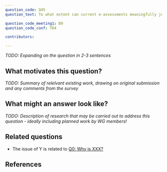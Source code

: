 ```yaml
---
question_code: Q45 
question_text: To what extent can current e-assessments meaningfully judge student responses to example generation tasks? 

question_code_meeting1: B9 
question_code_conf: TD4 

contributors: 

---
```

*TODO: Expanding on the question in 2-3 sentences*

## What motivates this question?

*TODO: Summary of relelvant existing work, drawing on original submission and any comments from the survey*

## What might an answer look like?

*TODO: Description of research that may be carried out to address this question - ideally including planned work by WG members!*

## Related questions

* The issue of Y is related to [Q0: Why is XXX?](Q0)

## References
